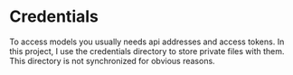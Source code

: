 
# Credentials

To access models you usually needs api addresses and access tokens.
In this project, I use the credentials directory to store private files with them.
This directory is not synchronized for obvious reasons.
